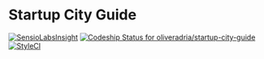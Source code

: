 Startup City Guide
==================

[![SensioLabsInsight](https://insight.sensiolabs.com/projects/83c331c0-c773-4650-9ed0-f2151e9c1284/mini.png)](https://insight.sensiolabs.com/projects/83c331c0-c773-4650-9ed0-f2151e9c1284)
[![Codeship Status for oliveradria/startup-city-guide](https://codeship.com/projects/de411820-3b88-0134-b751-0e58f744329b/status?branch=master)](https://codeship.com/projects/166644)
[![StyleCI](https://styleci.io/repos/65899898/shield)](https://styleci.io/repos/65899898)